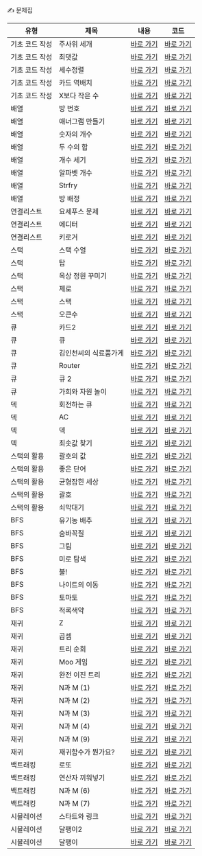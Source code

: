 ✍️ 문제집

|유형|제목|내용|코드|
|---|---|---|---|
|기초 코드 작성|주사위 세개|[바로 가기](src/edu/baekjoon/problem/intro/p2480/description.md)|[바로 가기](src/edu/baekjoon/problem/intro/p2480/Main.java)|
|기초 코드 작성|최댓값|[바로 가기](src/edu/baekjoon/problem/intro/p2562/description.md)|[바로 가기](src/edu/baekjoon/problem/intro/p2562/Main.java)|
|기초 코드 작성|세수정렬|[바로 가기](src/edu/baekjoon/problem/intro/p2752/description.md)|[바로 가기](src/edu/baekjoon/problem/intro/p2752/Main.java)|
|기초 코드 작성|카드 역배치|[바로 가기](src/edu/baekjoon/problem/intro/p10804/description.md)|[바로 가기](src/edu/baekjoon/problem/intro/p10804/Main.java)|
|기초 코드 작성|X보다 작은 수|[바로 가기](src/edu/baekjoon/problem/intro/p10871/description.md)|[바로 가기](src/edu/baekjoon/problem/intro/p10871/Main.java)|
|배열|방 번호|[바로 가기](src/edu/baekjoon/problem/array/p1475/description.md)|[바로 가기](src/edu/baekjoon/problem/array/p1475/Main.java)|
|배열|애너그램 만들기|[바로 가기](src/edu/baekjoon/problem/array/p1919/description.md)|[바로 가기](src/edu/baekjoon/problem/array/p1919/Main.java)|
|배열|숫자의 개수|[바로 가기](src/edu/baekjoon/problem/array/p2577/description.md)|[바로 가기](src/edu/baekjoon/problem/array/p2577/Main.java)|
|배열|두 수의 합|[바로 가기](src/edu/baekjoon/problem/array/p3273/description.md)|[바로 가기](src/edu/baekjoon/problem/array/p3273/Main.java)|
|배열|개수 세기|[바로 가기](src/edu/baekjoon/problem/array/p10807/description.md)|[바로 가기](src/edu/baekjoon/problem/array/p10807/Main.java)|
|배열|알파벳 개수|[바로 가기](src/edu/baekjoon/problem/array/p10808/description.md)|[바로 가기](src/edu/baekjoon/problem/array/p10808/Main.java)|
|배열|Strfry|[바로 가기](src/edu/baekjoon/problem/array/p11328/description.md)|[바로 가기](src/edu/baekjoon/problem/array/p11328/Main.java)|
|배열|방 배정|[바로 가기](src/edu/baekjoon/problem/array/p13300/description.md)|[바로 가기](src/edu/baekjoon/problem/array/p13300/Main.java)|
|연결리스트|요세푸스 문제|[바로 가기](src/edu/baekjoon/problem/linkedlist/p1158/description.md)|[바로 가기](src/edu/baekjoon/problem/linkedlist/p1158/Main.java)|
|연결리스트|에디터|[바로 가기](src/edu/baekjoon/problem/linkedlist/p1406/description.md)|[바로 가기](src/edu/baekjoon/problem/linkedlist/p1406/Main.java)|
|연결리스트|키로거|[바로 가기](src/edu/baekjoon/problem/linkedlist/p5397/description.md)|[바로 가기](src/edu/baekjoon/problem/linkedlist/p5397/Main.java)|
|스택|스택 수열|[바로 가기](src/edu/baekjoon/problem/stack/p1874/description.md)|[바로 가기](src/edu/baekjoon/problem/stack/p1874/Main.java)|
|스택|탑|[바로 가기](src/edu/baekjoon/problem/stack/p2493/description.md)|[바로 가기](src/edu/baekjoon/problem/stack/p2493/Main.java)|
|스택|옥상 정원 꾸미기|[바로 가기](src/edu/baekjoon/problem/stack/p6198/description.md)|[바로 가기](src/edu/baekjoon/problem/stack/p6198/Main.java)|
|스택|제로|[바로 가기](src/edu/baekjoon/problem/stack/p10773/description.md)|[바로 가기](src/edu/baekjoon/problem/stack/p10773/Main.java)|
|스택|스택|[바로 가기](src/edu/baekjoon/problem/stack/p10828/description.md)|[바로 가기](src/edu/baekjoon/problem/stack/p10828/Main.java)|
|스택|오큰수|[바로 가기](src/edu/baekjoon/problem/stack/p17298/description.md)|[바로 가기](src/edu/baekjoon/problem/stack/p17298/Main.java)|
|큐|카드2|[바로 가기](src/edu/baekjoon/problem/queue/p2164/description.md)|[바로 가기](src/edu/baekjoon/problem/queue/p2164/Main.java)|
|큐|큐|[바로 가기](src/edu/baekjoon/problem/queue/p10845/description.md)|[바로 가기](src/edu/baekjoon/problem/queue/p10845/Main.java)|
|큐|김인천씨의 식료품가게|[바로 가기](src/edu/baekjoon/problem/queue/p12034/description.md)|[바로 가기](src/edu/baekjoon/problem/queue/p12034/Main.java)|
|큐|Router|[바로 가기](src/edu/baekjoon/problem/queue/p15828/description.md)|[바로 가기](src/edu/baekjoon/problem/queue/p15828/Main.java)|
|큐|큐 2|[바로 가기](src/edu/baekjoon/problem/queue/p18258/description.md)|[바로 가기](src/edu/baekjoon/problem/queue/p18258/Main.java)|
|큐|가희와 자원 놀이|[바로 가기](src/edu/baekjoon/problem/queue/p21775/description.md)|[바로 가기](src/edu/baekjoon/problem/queue/p21775/Main.java)|
|덱|회전하는 큐|[바로 가기](src/edu/baekjoon/problem/deque/p1021/description.md)|[바로 가기](src/edu/baekjoon/problem/deque/p1021/Main.java)|
|덱|AC|[바로 가기](src/edu/baekjoon/problem/deque/p5430/description.md)|[바로 가기](src/edu/baekjoon/problem/deque/p5430/Main.java)|
|덱|덱|[바로 가기](src/edu/baekjoon/problem/deque/p10866/description.md)|[바로 가기](src/edu/baekjoon/problem/deque/p10866/Main.java)|
|덱|최솟값 찾기|[바로 가기](src/edu/baekjoon/problem/deque/p11003/description.md)|[바로 가기](src/edu/baekjoon/problem/deque/p11003/Main.java)|
|스택의 활용|괄호의 값|[바로 가기](src/edu/baekjoon/problem/bracket/p2504/description.md)|[바로 가기](src/edu/baekjoon/problem/bracket/p2504/Main.java)|
|스택의 활용|좋은 단어|[바로 가기](src/edu/baekjoon/problem/bracket/p3986/description.md)|[바로 가기](src/edu/baekjoon/problem/bracket/p3986/Main.java)|
|스택의 활용|균형잡힌 세상|[바로 가기](src/edu/baekjoon/problem/bracket/p4949/description.md)|[바로 가기](src/edu/baekjoon/problem/bracket/p4949/Main.java)|
|스택의 활용|괄호|[바로 가기](src/edu/baekjoon/problem/bracket/p9012/description.md)|[바로 가기](src/edu/baekjoon/problem/bracket/p9012/Main.java)|
|스택의 활용|쇠막대기|[바로 가기](src/edu/baekjoon/problem/bracket/p10799/description.md)|[바로 가기](src/edu/baekjoon/problem/bracket/p10799/Main.java)|
|BFS|유기농 배추|[바로 가기](src/edu/baekjoon/problem/bfs/p1012/description.md)|[바로 가기](src/edu/baekjoon/problem/bfs/p1012/Main.java)|
|BFS|숨바꼭질|[바로 가기](src/edu/baekjoon/problem/bfs/p1697/description.md)|[바로 가기](src/edu/baekjoon/problem/bfs/p1697/Main.java)|
|BFS|그림|[바로 가기](src/edu/baekjoon/problem/bfs/p1926/description.md)|[바로 가기](src/edu/baekjoon/problem/bfs/p1926/Main.java)|
|BFS|미로 탐색|[바로 가기](src/edu/baekjoon/problem/bfs/p2178/description.md)|[바로 가기](src/edu/baekjoon/problem/bfs/p2178/Main.java)|
|BFS|불!|[바로 가기](src/edu/baekjoon/problem/bfs/p4179/description.md)|[바로 가기](src/edu/baekjoon/problem/bfs/p4179/Main.java)|
|BFS|나이트의 이동|[바로 가기](src/edu/baekjoon/problem/bfs/p7562/description.md)|[바로 가기](src/edu/baekjoon/problem/bfs/p7562/Main.java)|
|BFS|토마토|[바로 가기](src/edu/baekjoon/problem/bfs/p7576/description.md)|[바로 가기](src/edu/baekjoon/problem/bfs/p7576/Main.java)|
|BFS|적록색약|[바로 가기](src/edu/baekjoon/problem/bfs/p10026/description.md)|[바로 가기](src/edu/baekjoon/problem/bfs/p10026/Main.java)|
|재귀|Z|[바로 가기](src/edu/baekjoon/problem/recursion/p1074/description.md)|[바로 가기](src/edu/baekjoon/problem/recursion/p1074/Main.java)|
|재귀|곱셈|[바로 가기](src/edu/baekjoon/problem/recursion/p1629/description.md)|[바로 가기](src/edu/baekjoon/problem/recursion/p1629/Main.java)|
|재귀|트리 순회|[바로 가기](src/edu/baekjoon/problem/recursion/p1991/description.md)|[바로 가기](src/edu/baekjoon/problem/recursion/p1991/Main.java)|
|재귀|Moo 게임|[바로 가기](src/edu/baekjoon/problem/recursion/p5904/description.md)|[바로 가기](src/edu/baekjoon/problem/recursion/p5904/Main.java)|
|재귀|완전 이진 트리|[바로 가기](src/edu/baekjoon/problem/recursion/p9934/description.md)|[바로 가기](src/edu/baekjoon/problem/recursion/p9934/Main.java)|
|재귀|N과 M (1)|[바로 가기](src/edu/baekjoon/problem/recursion/p15649/description.md)|[바로 가기](src/edu/baekjoon/problem/recursion/p15649/Main.java)|
|재귀|N과 M (2)|[바로 가기](src/edu/baekjoon/problem/recursion/p15650/description.md)|[바로 가기](src/edu/baekjoon/problem/recursion/p15650/Main.java)|
|재귀|N과 M (3)|[바로 가기](src/edu/baekjoon/problem/recursion/p15651/description.md)|[바로 가기](src/edu/baekjoon/problem/recursion/p15651/Main.java)|
|재귀|N과 M (4)|[바로 가기](src/edu/baekjoon/problem/recursion/p15652/description.md)|[바로 가기](src/edu/baekjoon/problem/recursion/p15652/Main.java)|
|재귀|N과 M (9)|[바로 가기](src/edu/baekjoon/problem/recursion/p15663/description.md)|[바로 가기](src/edu/baekjoon/problem/recursion/p15663/Main.java)|
|재귀|재귀함수가 뭔가요?|[바로 가기](src/edu/baekjoon/problem/recursion/p17478/description.md)|[바로 가기](src/edu/baekjoon/problem/recursion/p17478/Main.java)|
|백트래킹|로또|[바로 가기](src/edu/baekjoon/problem/backtracking/p6603/description.md)|[바로 가기](src/edu/baekjoon/problem/backtracking/p6603/Main.java)|
|백트래킹|연산자 끼워넣기|[바로 가기](src/edu/baekjoon/problem/backtracking/p9663/description.md)|[바로 가기](src/edu/baekjoon/problem/backtracking/p9663/Main.java)|
|백트래킹|N과 M (6)|[바로 가기](src/edu/baekjoon/problem/backtracking/p15655/description.md)|[바로 가기](src/edu/baekjoon/problem/backtracking/p15655/Main.java)|
|백트래킹|N과 M (7)|[바로 가기](src/edu/baekjoon/problem/backtracking/p15656/description.md)|[바로 가기](src/edu/baekjoon/problem/backtracking/p15656/Main.java)|
|시뮬레이션|스타트와 링크|[바로 가기](src/edu/baekjoon/problem/simulation/p14889/description.md)|[바로 가기](src/edu/baekjoon/problem/simulation/p14889/Main.java)|
|시뮬레이션|달팽이2|[바로 가기](src/edu/baekjoon/problem/simulation/p1952/description.md)|[바로 가기](src/edu/baekjoon/problem/simulation/p1952/Main.java)|
|시뮬레이션|달팽이|[바로 가기](src/edu/baekjoon/problem/simulation/p1913/description.md)|[바로 가기](src/edu/baekjoon/problem/simulation/p1913/Main.java)|
